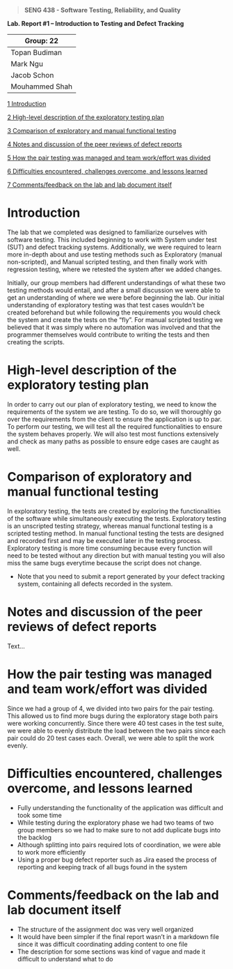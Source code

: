>   **SENG 438 - Software Testing, Reliability, and Quality**

**Lab. Report \#1 – Introduction to Testing and Defect Tracking**

| Group: 22      |
|-----------------|
| Topan Budiman |   
| Mark Ngu               |   
| Jacob Schon                |   
| Mouhammed Shah                  |   

[1 Introduction](#Introduction)

[2 High-level description of the exploratory testing plan](#High-level-description-of-the-exploratory-testing-plan)

[3 Comparison of exploratory and manual functional testing](#Comparison-of-exploratory-and-manual-functional-testing)

[4 Notes and discussion of the peer reviews of defect reports](#Notes-and-discussion-of-the-peer-reviews-of-defect-reports)

[5 How the pair testing was managed and team work/effort was
divided](#How-the-pair-testing-was-managed-and-team-work-effort-was-divided)

[6 Difficulties encountered, challenges overcome, and lessons
learned](#Difficulties-encountered-challenges-overcome-and-lessons-learned)

[7 Comments/feedback on the lab and lab document itself](#Comments-feedback-on-the-lab-and-lab-document-itself)

# Introduction

The lab that we completed was designed to familiarize ourselves with software testing. This 
included beginning to work with System under test (SUT) and defect tracking systems. Additionally, 
we were required to learn more in-depth about and use testing methods such as 
Exploratory (manual non-scripted), and Manual scripted testing, and then finally work with
regression testing, where we retested the system after we added changes.

Initially, our group members had different understandings of what these two testing methods 
would entail, and after a small discussion we were able to get an understanding of where we were 
before beginning the lab. Our initial understanding of exploratory testing was that test cases 
wouldn’t be created beforehand but while following the requirements you would check the 
system and create the tests on the “fly”. For manual scripted testing we believed that it was simply 
where no automation was involved and that the programmer themselves would contribute to 
writing the tests and then creating the scripts.


# High-level description of the exploratory testing plan

In order to carry out our plan of exploratory testing, we need to know the requirements of the system we are testing. To do so, we will thoroughly go over the requirements from the client to ensure the application is up to par. To perform our testing, we will test all the required functionalities to ensure the system behaves properly. We will also test most functions extensively and check as many paths as possible to ensure edge cases are caught as well.

# Comparison of exploratory and manual functional testing

In exploratory testing, the tests are created by exploring the functionalities of the software while simultaneously executing the tests. Exploratory testing is an unscripted testing strategy, whereas manual functional testing is a scripted testing method. In manual functional testing the tests are designed and recorded first and may be executed later in the testing process. Exploratory testing is more time consuming because every function will need to be tested without any direction but with manual testing you will also miss the same bugs everytime because the script does not change.

-   Note that you need to submit a report generated by your defect tracking
    system, containing all defects recorded in the system.

# Notes and discussion of the peer reviews of defect reports

Text…

# How the pair testing was managed and team work/effort was divided 

Since we had a group of 4, we divided into two pairs for the pair testing. This allowed us to find more bugs during the exploratory stage both pairs were working concurrently. Since there were 40 test cases in the test suite, we were able to evenly distribute the load between the two pairs since each pair could do 20 test cases each. Overall, we were able to split the work evenly.

# Difficulties encountered, challenges overcome, and lessons learned

- Fully understanding the functionality of the application was difficult and took some time
- While testing during the exploratory phase we had two teams of two group members so we had to make sure to not add duplicate bugs into the backlog
- Although splitting into pairs required lots of coordination, we were able to work more efficiently
- Using a proper bug defect reporter such as Jira eased the process of reporting and keeping track of all bugs found in the system

# Comments/feedback on the lab and lab document itself

- The structure of the assignment doc was very well organized
- It would have been simpler if the final report wasn’t in a markdown file since it was difficult coordinating adding content to one file
- The description for some sections was kind of vague and made it difficult to understand what to do
